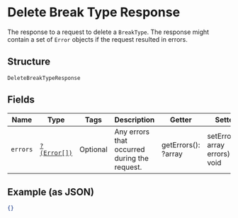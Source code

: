 
# Delete Break Type Response

The response to a request to delete a `BreakType`. The response might contain a set
of `Error` objects if the request resulted in errors.

## Structure

`DeleteBreakTypeResponse`

## Fields

| Name | Type | Tags | Description | Getter | Setter |
|  --- | --- | --- | --- | --- | --- |
| `errors` | [`?(Error[])`](/doc/models/error.md) | Optional | Any errors that occurred during the request. | getErrors(): ?array | setErrors(?array errors): void |

## Example (as JSON)

```json
{}
```

